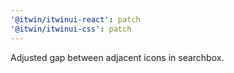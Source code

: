 ```yaml
---
'@itwin/itwinui-react': patch
'@itwin/itwinui-css': patch
---
```


Adjusted gap between adjacent icons in searchbox.
